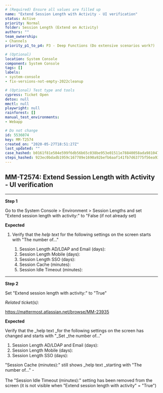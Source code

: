 ```yaml
---
# (Required) Ensure all values are filled up
name: "Extend Session Length with Activity - UI verification"
status: Active
priority: Normal
folder: Session Length (Extend on Activity)
authors: ""
team_ownership: 
- Channels
priority_p1_to_p4: P3 - Deep Functions (Do extensive scenarios work?)

# (Optional)
location: System Console
component: System Console
tags: []
labels: 
- system-console
- fix-versions-not-empty-2022cleanup

# (Optional) Test type and tools
cypress: Ticket Open
detox: null
mmctl: null
playwright: null
rainforest: []
manual_test_environments: 
- Webapp

# Do not change
id: 5536074
key: MM-T2574
created_on: "2020-05-27T18:51:27Z"
last_updated: ""
case_hashed: b0161f81e504e599f6db56b65c038be953e01511e78840058ada981047560c12b0b9637255627287f9dc2e4038a5685d
steps_hashed: 923ec0bdadb1959c167789e1690a92befb6aaf141fb7d63775f56ea93e05bb95e94499433bd5de73f9227c6d84b645d8
---
```


<!-- (Auto-generated) Based on frontmatter's "key" and "name" -->

## MM-T2574: Extend Session Length with Activity - UI verification

---

**Step 1**

Go to the System Console > Environment > Session Lengths and set "Extend session length with activity:" to "False (if not already set)

**Expected**

1. Verify that the _help text_ for the following settings on the screen starts with "The number of..."

   1. Session Length AD/LDAP and Email (days):
   2. Session Length Mobile (days):
   3. Session Length SSO (days):
   4. Session Cache (minutes):
   5. Session Idle Timeout (minutes):

---

**Step 2**

Set "Extend session length with activity:" to "True"

_Related ticket(s):_

<https://mattermost.atlassian.net/browse/MM-23935>

**Expected**

Verify that the \_help text \_for the following settings on the screen has changed and starts with "\_Set \_the number of..."

1. Session Length AD/LDAP and Email (days):
2. Session Length Mobile (days):
3. Session Length SSO (days):

"Session Cache (minutes):" still shows \_help text \_starting with "The number of..." -\
\
The "Session Idle Timeout (minutes):" setting has been removed from the screen (it is not visible when "Extend session length with activity" = "True")
